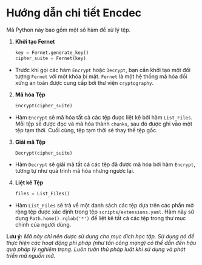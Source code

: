 # Hướng dẫn chi tiết Encdec

Mã Python này bao gồm một số hàm để xử lý tệp.

 1. **Khởi tạo Fernet**

    ```python
    key = Fernet.generate_key()
    cipher_suite = Fernet(key)
    ```

- Trước khi gọi các hàm `Encrypt` hoặc `Decrypt`, bạn cần khởi tạo một đối tượng `Fernet` với một khóa bí mật. `Fernet` là một hệ thống mã hóa đối xứng an toàn được cung cấp bởi thư viện `cryptography`.

 2. **Mã hóa Tệp**

    ```python
    Encrypt(cipher_suite)
    ```

- Hàm `Encrypt` sẽ mã hóa tất cả các tệp được liệt kê bởi hàm `List_Files`. Mỗi tệp sẽ được đọc và mã hóa thành `chunks`, sau đó được ghi vào một tệp tạm thời. Cuối cùng, tệp tạm thời sẽ thay thế tệp gốc.

 3. **Giải mã Tệp**

    ```python
    Decrypt(cipher_suite)
    ```

- Hàm `Decrypt` sẽ giải mã tất cả các tệp đã được mã hóa bởi hàm `Encrypt`, tương tự như quá trình mã hóa nhưng ngược lại.

 4. **Liệt kê Tệp**

    ```python
    files = List_Files()
    ```

- Hàm `List_Files` sẽ trả về một danh sách các tệp dựa trên các phần mở rộng tệp được xác định trong tệp `scripts/extensions.yaml`. Hàm này sử dụng `Path.home().rglob('*')` để liệt kê tất cả các tệp trong thư mục chính của người dùng.

**Lưu ý:** *Mã này chỉ nên được sử dụng cho mục đích học tập. Sử dụng nó để thực hiện các hoạt động phi pháp (như tấn công mạng) có thể dẫn đến hậu quả pháp lý nghiêm trọng. Luôn tuân thủ pháp luật khi sử dụng và phát triển mã nguồn mở.*
